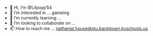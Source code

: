 - 👋 Hi, I’m @Lilpopjr54
- 👀 I’m interested in ... gameing
- 🌱 I’m currently learning ...
- 💞️ I’m looking to collaborate on ...
- 📫 How to reach me ... nathanial.house@stu.bardstown.kyschools.us

<!---
Lilpopjr54/Lilpopjr54 is a ✨ special ✨ repository because its `README.md` (this file) appears on your GitHub profile.
You can click the Preview link to take a look at your changes.
--->
